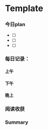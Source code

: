 # Template 

### 今日plan

- [ ] 
- [ ] 
- [ ] 

### 每日记录：

#### 上午





#### 下午





#### 晚上



### 阅读收获



### Summary